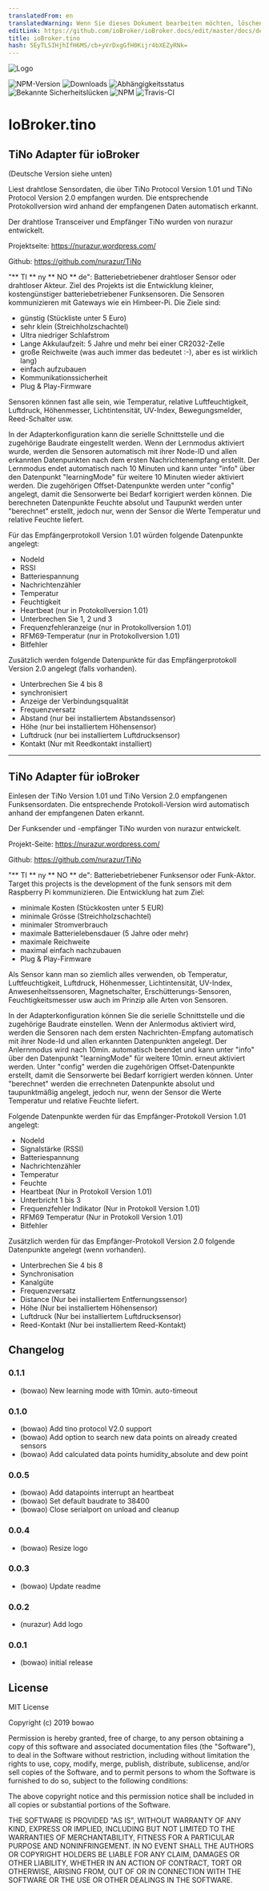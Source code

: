 ```yaml
---
translatedFrom: en
translatedWarning: Wenn Sie dieses Dokument bearbeiten möchten, löschen Sie bitte das Feld "translationsFrom". Andernfalls wird dieses Dokument automatisch erneut übersetzt
editLink: https://github.com/ioBroker/ioBroker.docs/edit/master/docs/de/adapterref/iobroker.tino/README.md
title: ioBroker.tino
hash: 5EyTLSIHjhIfH6MS/cb+yVrDxgGfH0Kijr4bXEZyRNk=
---
```

![Logo](../../../en/adapterref/iobroker.tino/admin/tino.png)

![NPM-Version](http://img.shields.io/npm/v/iobroker.tino.svg)
![Downloads](https://img.shields.io/npm/dm/iobroker.tino.svg)
![Abhängigkeitsstatus](https://img.shields.io/david/bowao/iobroker.tino.svg)
![Bekannte Sicherheitslücken](https://snyk.io/test/github/bowao/ioBroker.tino/badge.svg)
![NPM](https://nodei.co/npm/iobroker.tino.png?downloads=true)
![Travis-CI](http://img.shields.io/travis/bowao/ioBroker.tino/master.svg)

# IoBroker.tino
## TiNo Adapter für ioBroker
(Deutsche Version siehe unten)

Liest drahtlose Sensordaten, die über TiNo Protocol Version 1.01 und TiNo Protocol Version 2.0 empfangen wurden.
Die entsprechende Protokollversion wird anhand der empfangenen Daten automatisch erkannt.

Der drahtlose Transceiver und Empfänger TiNo wurden von nurazur entwickelt.

Projektseite: https://nurazur.wordpress.com/

Github: https://github.com/nurazur/TiNo

"** TI ** ny ** NO ** de": Batteriebetriebener drahtloser Sensor oder drahtloser Akteur. Ziel des Projekts ist die Entwicklung kleiner, kostengünstiger batteriebetriebener Funksensoren. Die Sensoren kommunizieren mit Gateways wie ein Himbeer-Pi. Die Ziele sind:

* günstig (Stückliste unter 5 Euro)
* sehr klein (Streichholzschachtel)
* Ultra niedriger Schlafstrom
* Lange Akkulaufzeit: 5 Jahre und mehr bei einer CR2032-Zelle
* große Reichweite (was auch immer das bedeutet :-), aber es ist wirklich lang)
* einfach aufzubauen
* Kommunikationssicherheit
* Plug & Play-Firmware

Sensoren können fast alle sein, wie Temperatur, relative Luftfeuchtigkeit, Luftdruck, Höhenmesser, Lichtintensität, UV-Index, Bewegungsmelder, Reed-Schalter usw.

In der Adapterkonfiguration kann die serielle Schnittstelle und die zugehörige Baudrate eingestellt werden.
Wenn der Lernmodus aktiviert wurde, werden die Sensoren automatisch mit ihrer Node-ID und allen erkannten Datenpunkten nach dem ersten Nachrichtenempfang erstellt.
Der Lernmodus endet automatisch nach 10 Minuten und kann unter "info" über den Datenpunkt "learningMode" für weitere 10 Minuten wieder aktiviert werden.
Die zugehörigen Offset-Datenpunkte werden unter "config" angelegt, damit die Sensorwerte bei Bedarf korrigiert werden können.
Die berechneten Datenpunkte Feuchte absolut und Taupunkt werden unter "berechnet" erstellt, jedoch nur, wenn der Sensor die Werte Temperatur und relative Feuchte liefert.

Für das Empfängerprotokoll Version 1.01 würden folgende Datenpunkte angelegt:

* NodeId
* RSSI
* Batteriespannung
* Nachrichtenzähler
* Temperatur
* Feuchtigkeit
* Heartbeat (nur in Protokollversion 1.01)
* Unterbrechen Sie 1, 2 und 3
* Frequenzfehleranzeige (nur in Protokollversion 1.01)
* RFM69-Temperatur (nur in Protokollversion 1.01)
* Bitfehler

Zusätzlich werden folgende Datenpunkte für das Empfängerprotokoll Version 2.0 angelegt (falls vorhanden).

* Unterbrechen Sie 4 bis 8
* synchronisiert
* Anzeige der Verbindungsqualität
* Frequenzversatz
* Abstand (nur bei installiertem Abstandssensor)
* Höhe (nur bei installiertem Höhensensor)
* Luftdruck (nur bei installiertem Luftdrucksensor)
* Kontakt (Nur mit Reedkontakt installiert)

-------------------------------------------------------------------------------------------

## TiNo Adapter für ioBroker
Einlesen der TiNo Version 1.01 und TiNo Version 2.0 empfangenen Funksensordaten.
Die entsprechende Protokoll-Version wird automatisch anhand der empfangenen Daten erkannt.

Der Funksender und -empfänger TiNo wurden von nurazur entwickelt.

Projekt-Seite: https://nurazur.wordpress.com/

Github: https://github.com/nurazur/TiNo

"** TI ** ny ** NO ** de": Batteriebetriebener Funksensor oder Funk-Aktor. Target this projects is the development of the funk sensors mit dem Raspberry Pi kommunizieren. Die Entwicklung hat zum Ziel:

* minimale Kosten (Stückkosten unter 5 EUR)
* minimale Grösse (Streichholzschachtel)
* minimaler Stromverbrauch
* maximale Batterielebensdauer (5 Jahre oder mehr)
* maximale Reichweite
* maximal einfach nachzubauen
* Plug & Play-Firmware

Als Sensor kann man so ziemlich alles verwenden, ob Temperatur, Luftfeuchtigkeit, Luftdruck, Höhenmesser, Lichtintensität, UV-Index, Anwesenheitssensoren, Magnetschalter, Erschütterungs-Sensoren, Feuchtigkeitsmesser usw auch im Prinzip alle Arten von Sensoren.

In der Adapterkonfiguration können Sie die serielle Schnittstelle und die zugehörige Baudrate einstellen.
Wenn der Anlermodus aktiviert wird, werden die Sensoren nach dem ersten Nachrichten-Empfang automatisch mit ihrer Node-Id und allen erkannten Datenpunkten angelegt.
Der Anlernmodus wird nach 10min. automatisch beendet und kann unter "info" über den Datenpunkt "learningMode" für weitere 10min. erneut aktiviert werden.
Unter "config" werden die zugehörigen Offset-Datenpunkte erstellt, damit die Sensorwerte bei Bedarf korrigiert werden können.
Unter "berechnet" werden die errechneten Datenpunkte absolut und taupunktmäßig angelegt, jedoch nur, wenn der Sensor die Werte Temperatur und relative Feuchte liefert.

Folgende Datenpunkte werden für das Empfänger-Protokoll Version 1.01 angelegt:

* NodeId
* Signalstärke (RSSI)
* Batteriespannung
* Nachrichtenzähler
* Temperatur
* Feuchte
* Heartbeat (Nur in Protokoll Version 1.01)
* Unterbricht 1 bis 3
* Frequenzfehler Indikator (Nur in Protokoll Version 1.01)
* RFM69 Temperatur (Nur in Protokoll Version 1.01)
* Bitfehler

Zusätzlich werden für das Empfänger-Protokoll Version 2.0 folgende Datenpunkte angelegt (wenn vorhanden).

* Unterbrechen Sie 4 bis 8
* Synchronisation
* Kanalgüte
* Frequenzversatz
* Distance (Nur bei installiertem Entfernungssensor)
* Höhe (Nur bei installiertem Höhensensor)
* Luftdruck (Nur bei installiertem Luftdrucksensor)
* Reed-Kontakt (Nur bei installiertem Reed-Kontakt)

## Changelog
### 0.1.1
- (bowao) New learning mode with 10min. auto-timeout

### 0.1.0
- (bowao) Add tino protocol V2.0 support
- (bowao) Add option to search new data points on already created sensors
- (bowao) Add calculated data points humidity_absolute and dew point

### 0.0.5
- (bowao) Add datapoints interrupt an heartbeat
- (bowao) Set default baudrate to 38400
- (bowao) Close serialport on unload and cleanup

### 0.0.4
- (bowao) Resize logo

### 0.0.3
- (bowao) Update readme

### 0.0.2
- (nurazur) Add logo

### 0.0.1
- (bowao) initial release

## License
MIT License

Copyright (c) 2019 bowao

Permission is hereby granted, free of charge, to any person obtaining a copy
of this software and associated documentation files (the "Software"), to deal
in the Software without restriction, including without limitation the rights
to use, copy, modify, merge, publish, distribute, sublicense, and/or sell
copies of the Software, and to permit persons to whom the Software is
furnished to do so, subject to the following conditions:

The above copyright notice and this permission notice shall be included in all
copies or substantial portions of the Software.

THE SOFTWARE IS PROVIDED "AS IS", WITHOUT WARRANTY OF ANY KIND, EXPRESS OR
IMPLIED, INCLUDING BUT NOT LIMITED TO THE WARRANTIES OF MERCHANTABILITY,
FITNESS FOR A PARTICULAR PURPOSE AND NONINFRINGEMENT. IN NO EVENT SHALL THE
AUTHORS OR COPYRIGHT HOLDERS BE LIABLE FOR ANY CLAIM, DAMAGES OR OTHER
LIABILITY, WHETHER IN AN ACTION OF CONTRACT, TORT OR OTHERWISE, ARISING FROM,
OUT OF OR IN CONNECTION WITH THE SOFTWARE OR THE USE OR OTHER DEALINGS IN THE
SOFTWARE.